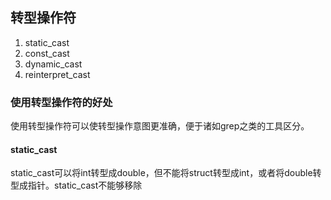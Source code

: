 ## 转型操作符
1. static_cast
2. const_cast
3. dynamic_cast
4. reinterpret_cast

### 使用转型操作符的好处
使用转型操作符可以使转型操作意图更准确，便于诸如grep之类的工具区分。
#### static_cast
static_cast可以将int转型成double，但不能将struct转型成int，或者将double转型成指针。static_cast不能够移除
